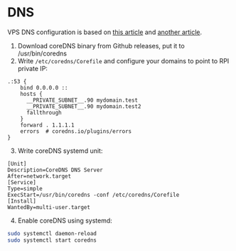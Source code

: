 # DNS

VPS DNS configuration is based on [this article](https://www.procustodibus.com/blog/2023/01/wireguard-internal-dns-names/#install-coredns) and [another article](https://ipv6.rs/tutorial/Ubuntu_Server_Latest/CoreDNS/).

1. Download coreDNS binary from Github releases, put it to /usr/bin/coredns
2. Write `/etc/coredns/Corefile` and configure your domains to point to RPI private IP:

```
.:53 {
    bind 0.0.0.0 ::
    hosts {
      __PRIVATE_SUBNET__.90 mydomain.test
      __PRIVATE_SUBNET__.90 mydomain.test2
      fallthrough
    }
    forward . 1.1.1.1
    errors  # coredns.io/plugins/errors
}
```
3. Write coreDNS systemd unit:

```
[Unit]
Description=CoreDNS DNS Server
After=network.target
[Service]
Type=simple
ExecStart=/usr/bin/coredns -conf /etc/coredns/Corefile
[Install]
WantedBy=multi-user.target
```

4. Enable coreDNS using systemd:

```sh
sudo systemctl daemon-reload
sudo systemctl start coredns
```
